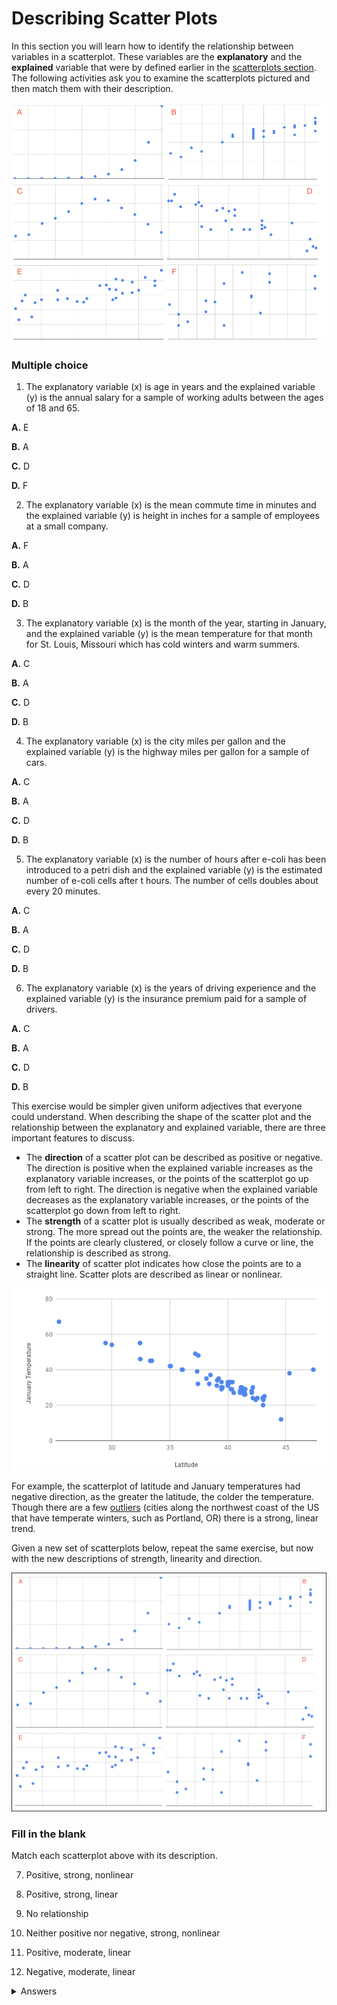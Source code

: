 <!-- Copyright (C)  Google, Runestone Interactive LLC
  This work is licensed under the Creative Commons Attribution-ShareAlike 4.0
  International License. To view a copy of this license, visit
  http://creativecommons.org/licenses/by-sa/4.0/. -->

Describing Scatter Plots
========================

In this section you will learn how to identify the relationship between
variables in a scatterplot. These variables are the **explanatory** and
the **explained** variable that were by defined earlier in the
[scatterplots section](scatter_plots.md). The following activities ask you to
examine the scatterplots pictured and then match them with their description.

![Scatterplots labeled A through F.](figures/mult_choice_plots.png)

### Multiple choice

1. The explanatory variable (x) is age in years and the explained variable
(y) is the annual salary for a sample of working adults between the ages
of 18 and 65.

**A.**   E

**B.**   A

**C.**   D

**D.**   F

2. The explanatory variable (x) is the mean commute time in minutes and the
explained variable (y) is height in inches for a sample of employees at
a small company.

**A.**   F

**B.**   A

**C.**   D

**D.**   B

3. The explanatory variable (x) is the month of the year, starting in
January, and the explained variable (y) is the mean temperature for that
month for St. Louis, Missouri which has cold winters and warm summers.

**A.**   C

**B.**   A

**C.**   D

**D.**   B

4. The explanatory variable (x) is the city miles per gallon and the
explained variable (y) is the highway miles per gallon for a sample of
cars.

**A.**   C

**B.**   A

**C.**   D

**D.**   B

5. The explanatory variable (x) is the number of hours after e-coli has
been introduced to a petri dish and the explained variable (y) is the
estimated number of e-coli cells after t hours. The number of cells
doubles about every 20 minutes.

**A.**   C

**B.**   A

**C.**   D

**D.**   B

6. The explanatory variable (x) is the years of driving experience and the
explained variable (y) is the insurance premium paid for a sample of
drivers.

**A.**   C

**B.**   A

**C.**   D

**D.**   B

This exercise would be simpler given uniform adjectives that everyone
could understand. When describing the shape of the scatter plot and the
relationship between the explanatory and explained variable, there are
three important features to discuss.

-   The **direction** of a scatter plot can be described as positive or
    negative. The direction is positive when the explained variable
    increases as the explanatory variable increases, or the points of
    the scatterplot go up from left to right. The direction is negative
    when the explained variable decreases as the explanatory variable
    increases, or the points of the scatterplot go down from left to
    right.
-   The **strength** of a scatter plot is usually described as weak,
    moderate or strong. The more spread out the points are, the weaker
    the relationship. If the points are clearly clustered, or closely
    follow a curve or line, the relationship is described as strong.
-   The **linearity** of scatter plot indicates how close the points are
    to a straight line. Scatter plots are described as linear or
    nonlinear.

![A scatterplot depicting the temperature in January across latitudes.](figures/january_scatterplot.png)

For example, the scatterplot of latitude and January temperatures had
negative direction, as the greater the latitude, the colder the
temperature. Though there are a few
[outliers](../basic_descriptive_statistics/outliers_and_skew.md) (cities
along the northwest coast of the US that have temperate winters, such as
Portland, OR) there is a strong, linear trend.

Given a new set of scatterplots below, repeat the same exercise, but now
with the new descriptions of strength, linearity and direction.

![Six scatterplots labeled A through F.](figures/mult_choice_plots_abstract.png)

### Fill in the blank

Match each scatterplot above with its description.

7. Positive, strong, nonlinear

8. Positive, strong, linear

9. No relationship

10. Neither positive nor negative, strong, nonlinear

11. Positive, moderate, linear

12. Negative, moderate, linear


<details>
<summary>Answers</summary>
<br>
 
1. A. E, Most adults make more money as they get older, but many
        other factors such as education and career also impact salary.
 
2. A. F, There's no real relationship between height and commute
        time.
 
3. A. C, Cold winters and warm summers means smaller values
        close to the end points 1 = January and 12 = December, and
        higher temperatures in the middle.

4. D. B, Cars with higher city mpg also have higher highway mpg.

5. B. A, Because the number of cells is doubling, the change
        every 20 minutes at the beginning of the experiment is small
        compared to the change every 20 minutes at the end of the
        experiment when there are much more cells dividing.

6. C. D, Drivers with more driving experience are considered
        safer, so they pay smaller premiums. Similarly, drivers with
        less driving experience are considered riskier and pay greater
        premiums.

7. A

8. B

9. F

10. C

11. E

12. D

</details>